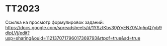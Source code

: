 # TT2023

Ссылка на просмотр формулировок заданий: 
https://docs.google.com/spreadsheets/d/1YSztKbs30jYyENZ0VJq5pQ7yb9dlpLVj/edit?usp=sharing&ouid=112137071796017369793&rtpof=true&sd=true
